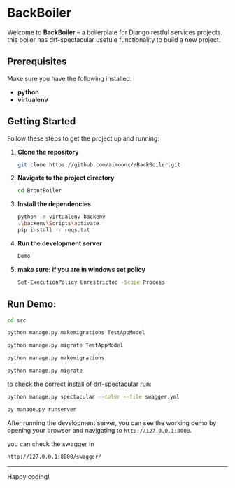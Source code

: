 
# BackBoiler


Welcome to **BackBoiler** – a boilerplate for Django restful services projects.
this boiler has drf-spectacular usefule functionality to build a new project. 

## Prerequisites

Make sure you have the following installed:

- **python**
- **virtualenv**

## Getting Started

Follow these steps to get the project up and running:
1. **Clone the repository**

    ```bash
    git clone https://github.com/aimoonx//BackBoiler.git
    ```

2. **Navigate to the project directory**

    ```bash
    cd BrontBoiler
    ```

3. **Install the dependencies**

    ```bash
    python -m virtualenv backenv
    .\backenv\Scripts\activate
    pip install -r reqs.txt
    ```

4. **Run the development server**

    ```bash
    Demo
    ```
5. **make sure: if you are in windows set policy**

    ```bash
    Set-ExecutionPolicy Unrestricted -Scope Process
    ```
## Run Demo:
```bash
cd src
```
```bash
python manage.py makemigrations TestAppModel
```
```bash
python manage.py migrate TestAppModel
```
```bash
python manage.py makemigrations
```
```bash
python manage.py migrate
```
to check the correct install of drf-spectacular run:
```bash
python manage.py spectacular --color --file swagger.yml
```
```bash
py manage.py runserver
```

After running the development server, you can see the working demo by opening your browser and navigating to `http://127.0.0.1:8000`.

you can check the swagger in 
~~~bash
http://127.0.0.1:8000/swagger/
~~~

---

Happy coding!
